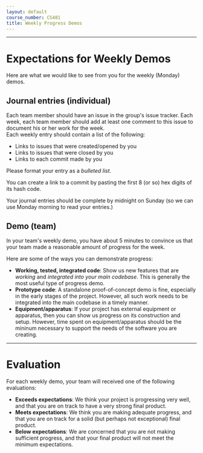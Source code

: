 ```yaml
---
layout: default
course_number: CS481
title: Weekly Progress Demos
---
```


--- --- --- --- --- --- --- --- --- --- --- --- --- --- --- --- --- --- --- --- --- --- --- ---



# Expectations for Weekly Demos

Here are what we would like to see from you for the weekly (Monday) demos.


## Journal entries (individual)

Each team member should have an issue in the group's issue tracker.  Each week, each team member should add at least one comment to this issue to document his or her work for the week.  
Each weekly entry should contain a list of the following:

* Links to issues that were created/opened by you 
* Links to issues that were closed by you
* Links to each commit made by you

Please format your entry as a *bulleted list*.

You can create a link to a commit by pasting the first 8 (or so) hex digits of its hash code.

Your journal entries should be complete by midnight on Sunday (so we can use Monday morning to read your entries.)


## Demo (team)

In your team's weekly demo, you have about 5 minutes to convince us that your team made a reasonable amount of progress for the week.

Here are some of the ways you can demonstrate progress:

* **Working, tested, integrated code**: Show us new features that are *working* and *integrated into your main codebase*.  This is generally the most useful type of progress demo.
* **Prototype code**: A standalone proof-of-concept demo is fine, especially in the early stages of the project.  However, all such work needs to be integrated into the main codebase in a timely manner.
* **Equipment/apparatus**: If your project has external equipment or apparatus, then you can show us progress on its construction and setup.  However, time spent on equipment/apparatus should be the mininum necessary to support the needs of the software you are creating.

--- --- --- --- --- --- --- --- --- --- --- --- --- --- --- --- --- --- --- --- --- --- --- ---



# Evaluation

For each weekly demo, your team will received one of the following evaluations:

* **Exceeds expectations**: We think your project is progressing very well, and that you are on track to have a very strong final product.
* **Meets expectations**: We think you are making adequate progress, and that you are on track for a solid (but perhaps not exceptional) final product.
* **Below expectations**: We are concerned that you are not making sufficient progress, and that your final product will not meet the minimum expectations.
